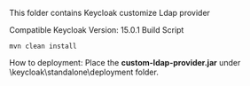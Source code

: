 This folder contains Keycloak customize Ldap provider

Compatible Keycloak Version: 15.0.1
Build Script
```shell
mvn clean install
```

How to deployment:
Place the **custom-ldap-provider.jar** under \keycloak\standalone\deployment folder.
